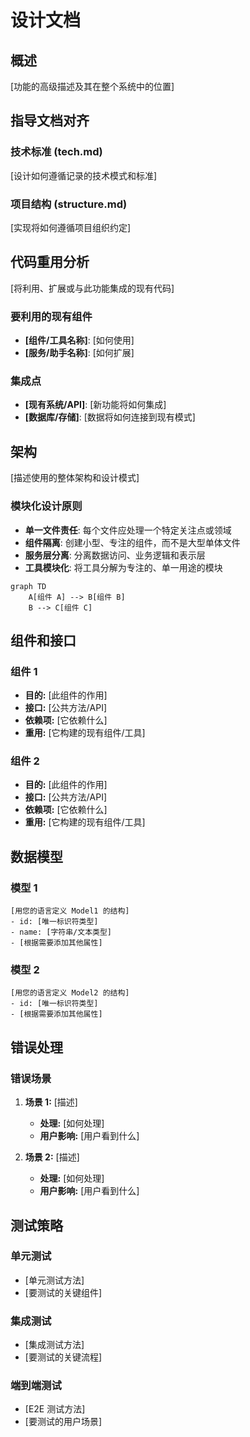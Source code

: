 # 设计文档

## 概述

[功能的高级描述及其在整个系统中的位置]

## 指导文档对齐

### 技术标准 (tech.md)
[设计如何遵循记录的技术模式和标准]

### 项目结构 (structure.md)
[实现将如何遵循项目组织约定]

## 代码重用分析

[将利用、扩展或与此功能集成的现有代码]

### 要利用的现有组件
- **[组件/工具名称]**: [如何使用]
- **[服务/助手名称]**: [如何扩展]

### 集成点
- **[现有系统/API]**: [新功能将如何集成]
- **[数据库/存储]**: [数据将如何连接到现有模式]

## 架构

[描述使用的整体架构和设计模式]

### 模块化设计原则
- **单一文件责任**: 每个文件应处理一个特定关注点或领域
- **组件隔离**: 创建小型、专注的组件，而不是大型单体文件
- **服务层分离**: 分离数据访问、业务逻辑和表示层
- **工具模块化**: 将工具分解为专注的、单一用途的模块

```mermaid
graph TD
    A[组件 A] --> B[组件 B]
    B --> C[组件 C]
```

## 组件和接口

### 组件 1
- **目的:** [此组件的作用]
- **接口:** [公共方法/API]
- **依赖项:** [它依赖什么]
- **重用:** [它构建的现有组件/工具]

### 组件 2
- **目的:** [此组件的作用]
- **接口:** [公共方法/API]
- **依赖项:** [它依赖什么]
- **重用:** [它构建的现有组件/工具]

## 数据模型

### 模型 1
```
[用您的语言定义 Model1 的结构]
- id: [唯一标识符类型]
- name: [字符串/文本类型]
- [根据需要添加其他属性]
```

### 模型 2
```
[用您的语言定义 Model2 的结构]
- id: [唯一标识符类型]
- [根据需要添加其他属性]
```

## 错误处理

### 错误场景
1. **场景 1:** [描述]
   - **处理:** [如何处理]
   - **用户影响:** [用户看到什么]

2. **场景 2:** [描述]
   - **处理:** [如何处理]
   - **用户影响:** [用户看到什么]

## 测试策略

### 单元测试
- [单元测试方法]
- [要测试的关键组件]

### 集成测试
- [集成测试方法]
- [要测试的关键流程]

### 端到端测试
- [E2E 测试方法]
- [要测试的用户场景]
